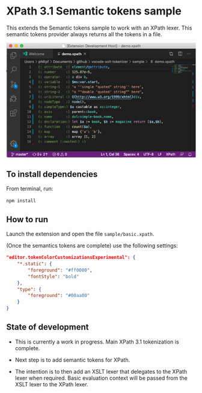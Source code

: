 # XPath 3.1 Semantic tokens sample

This extends the Semantic tokens sample to work with an XPath lexer. This semantic tokens provider always returns all the tokens in a file.

![Screenshot](xpath-demo.png)

## To install dependencies
From terminal, run:

 ``npm install``

## How to run

Launch the extension and open the file `sample/basic.xpath`.

(Once the semantics tokens are complete) use the following settings:

```json
"editor.tokenColorCustomizationsExperimental": {
	"*.static": {
		"foreground": "#ff0000",
		"fontStyle": "bold"
	},
	"type": {
		"foreground": "#00aa00"
	}
}
```

## State of development

- This is currently a work in progress. Main XPath 3.1 tokenization is complete.

- Next step is to add semantic tokens for XPath. 

- The intention is to then add an XSLT lexer that delegates to the XPath lexer when required. Basic evaluation context will be passed from the XSLT lexer to the XPath lexer.

